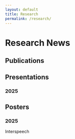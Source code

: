 ```yaml
---
layout: default
title: Research
permalink: /research/
---
```


# Research News

## Publications

## Presentations

### 2025


## Posters

### 2025

Interspeech

